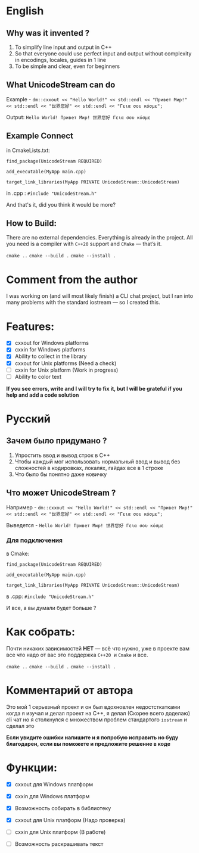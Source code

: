  # English 
  ## Why was it invented ?
  1. To simplify line input and output in C++
  2. So that everyone could use perfect input and output without complexity in encodings, locales, guides in 1 line
  3. To be simple and clear, even for beginners

  ## What UnicodeStream can do
  Example - ` dm::cxxout << "Hello World!" << std::endl << "Привет Мир!" << std::endl << "世界您好" << std::endl << "Γεια σου κόσμε"; `
  
  Output: ` Hello World! Привет Мир! 世界您好 Γεια σου κόσμε `

  ## Example Connect 
  in CmakeLists.txt: 
  
   `find_package(UnicodeStream REQUIRED)` 
   
   `add_executable(MyApp main.cpp) `
   
   `target_link_libraries(MyApp PRIVATE UnicodeStream::UnicodeStream) `

  in .cpp :
  `#include "UnicodeStream.h"`
  
  And that's it, did you think it would be more?


  
  ## How to Build: 
  There are no external dependencies. Everything is already in the project.
  All you need is a compiler with `C++20` support and `CMake` — that’s it.

  `cmake ..` `cmake --build .` `cmake --install .`


  # Comment from the author
  I was working on (and will most likely finish) a CLI chat project, but I ran into many problems with the standard iostream — so I created this.

  # Features:
  - [x] cxxout for Windows platforms
  - [x] cxxin for Windows platforms 
  - [x] Ability to collect in the library 
  - [x] cxxout for Unix platforms (Need a check)
  - [ ] cxxin for Unix platform (Work in progress)
  - [ ] Ability to color text
  
  **If you see errors, write and I will try to fix it, but I will be grateful if you help and add a code solution**

  # Русский
  ## Зачем было придумано ?
  1. Упростить ввод и вывод строк в C++ 
  2. Чтобы каждый мог использовать нормальный ввод и вывод без сложностей в кодировках, локалях, гайдах все в 1 строке
  3. Что было бы понятно даже новичку

  ## Что может UnicodeStream ?
  Например - ` dm::cxxout << "Hello World!" << std::endl << "Привет Мир!" << std::endl << "世界您好" << std::endl << "Γεια σου κόσμε"; `

  Выведется - `Hello World!
  Привет Мир!
  世界您好
  Γεια σου κόσμε`

 ### Для подключения
  в Cmake:
  
   `find_package(UnicodeStream REQUIRED)` 
   
   `add_executable(MyApp main.cpp) `
   
   `target_link_libraries(MyApp PRIVATE UnicodeStream::UnicodeStream) `
  
  в .cpp: `#include "UnicodeStream.h"`
  
  И все, а вы думали будет больше ?

  # Как собрать:
  Почти никаких зависимостей **НЕТ** — всё что нужно, уже в проекте вам все что надо от вас это поддержка `C++20 `и `Cmake` и все.

  `cmake ..` `cmake --build .` `cmake --install .`
  
  # Комментарий от автора
  Это мой 1 серьезный проект и он был вдохновлен недостсткатками когда я изучал и делал проект на C++, я делал (Скорее всего доделаю) cli чат но я столкнулся с множеством проблем стандартого ` iostream ` и сделал это

  **Если увидите ошибки напишите и я попробую исправить но буду благодарен, если вы поможете и предложите решение в коде**

  # Функции:
  - [x] cxxout для Windows платформ
  - [x] cxxin для Windows платформ 
  - [x] Возможность собирать в библиотеку 
  - [x] cxxout для Unix платформ (Надо проверка)
  - [ ] cxxin для Unix платформ (В работе)
  - [ ] Возможность раскрашивать текст 
  